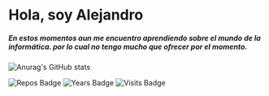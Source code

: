 # Hola, soy Alejandro

##### En estos momentos aun me encuentro aprendiendo sobre el mundo de la informática. por lo cual no tengo mucho que ofrecer por el momento.

![Anurag's GitHub stats](https://github-readme-stats.vercel.app/api?username=AlejandroP02&count_private=true&show_icons=true&theme=dark&locale=es)


![Repos Badge](https://badges.pufler.dev/repos/AlejandroP02)
![Years Badge](https://badges.pufler.dev/years/AlejandroP02)
![Visits Badge](https://badges.pufler.dev/visits/AlejandroP02/git-badges)
